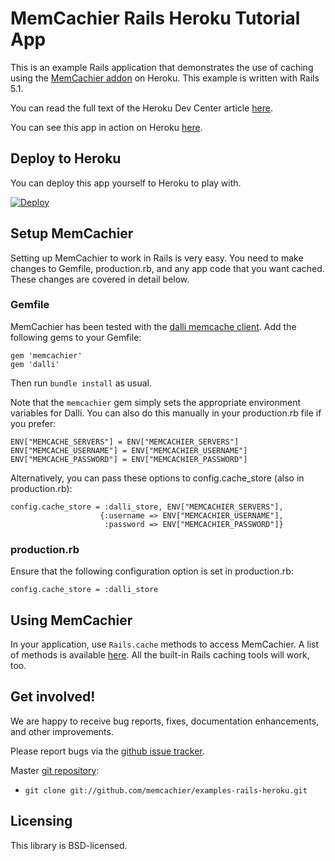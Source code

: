 # MemCachier Rails Heroku Tutorial App

This is an example Rails application that demonstrates the use of
caching using the [MemCachier
addon](http://addons.heroku.com/memcachier) on Heroku. This example is
written with Rails 5.1.

You can read the full text of the Heroku Dev Center article
[here](https://devcenter.heroku.com/articles/building-a-rails-3-application-with-memcache).

You can see this app in action on Heroku
[here](https://memcachier-examples-rails5.herokuapp.com/).

## Deploy to Heroku

You can deploy this app yourself to Heroku to play with.

[![Deploy](https://www.herokucdn.com/deploy/button.png)](https://heroku.com/deploy)

## Setup MemCachier

Setting up MemCachier to work in Rails is very easy. You need to make
changes to Gemfile, production.rb, and any app code that you want
cached. These changes are covered in detail below.

### Gemfile

MemCachier has been tested with the [dalli memcache
client](https://github.com/mperham/dalli). Add the following gems to
your Gemfile:

```.ruby
gem 'memcachier'
gem 'dalli'
```

Then run `bundle install` as usual.

Note that the `memcachier` gem simply sets the appropriate environment
variables for Dalli. You can also do this manually in your
production.rb file if you prefer:

```.ruby
ENV["MEMCACHE_SERVERS"] = ENV["MEMCACHIER_SERVERS"]
ENV["MEMCACHE_USERNAME"] = ENV["MEMCACHIER_USERNAME"]
ENV["MEMCACHE_PASSWORD"] = ENV["MEMCACHIER_PASSWORD"]
```

Alternatively, you can pass these options to config.cache_store (also
in production.rb):

```.ruby
config.cache_store = :dalli_store, ENV["MEMCACHIER_SERVERS"],
                    {:username => ENV["MEMCACHIER_USERNAME"],
                     :password => ENV["MEMCACHIER_PASSWORD"]}
```

### production.rb

Ensure that the following configuration option is set in production.rb:

```.ruby
config.cache_store = :dalli_store
```

## Using MemCachier

In your application, use `Rails.cache` methods to access MemCachier.
A list of methods is available
[here](http://api.rubyonrails.org/classes/ActiveSupport/Cache/Store.html).
All the built-in Rails caching tools will work, too.

## Get involved!

We are happy to receive bug reports, fixes, documentation enhancements,
and other improvements.

Please report bugs via the
[github issue tracker](http://github.com/memcachier/examples-rails-heroku/issues).

Master [git repository](http://github.com/memcachier/examples-rails-heroku):

* `git clone git://github.com/memcachier/examples-rails-heroku.git`

## Licensing

This library is BSD-licensed.
